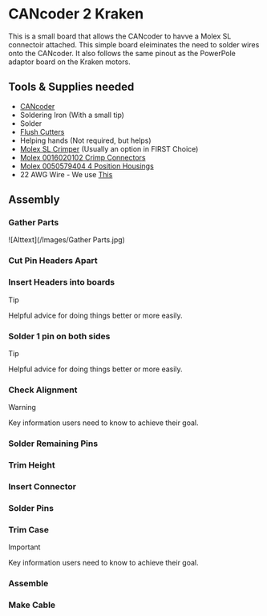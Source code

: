 # CANcoder 2 Kraken

This is a small board that allows the CANcoder to havve a Molex SL connectoir attached. This simple board eleiminates the need to solder wires onto the CANcoder. It also follows the same pinout as the PowerPole adaptor board on the Kraken motors.

## Tools & Supplies needed

- [CANcoder](https://store.ctr-electronics.com/products/cancoder)
- Soldering Iron (With a small tip)
- Solder
- [Flush Cutters](https://www.digikey.com/en/products/detail/american-hakko-products-inc/CHP-170/6228793)
- Helping hands (Not required, but helps)
- [Molex SL Crimper](https://www.digikey.com/en/products/detail/molex/0638118700/1832243) (Usually an option in FIRST Choice)
- [Molex 0016020102 Crimp Connectors](https://www.digikey.com/en/products/detail/molex/0016020102/115053)
- [Molex 0050579404 4 Position Housings](https://www.digikey.com/en/products/detail/molex/0050579404/115057)
- 22 AWG Wire - We use [This](https://www.digikey.com/en/products/detail/alpha-wire/2466C-SL013/12471133)

## Assembly

### Gather Parts
![Alttext](/Images/Gather Parts.jpg)

### Cut Pin Headers Apart

### Insert Headers into boards

> [!TIP]
> Helpful advice for doing things better or more easily.

### Solder 1 pin on both sides

> [!TIP]
> Helpful advice for doing things better or more easily.

### Check Alignment

> [!WARNING]
> Key information users need to know to achieve their goal.

### Solder Remaining Pins

### Trim Height

### Insert Connector

### Solder Pins

### Trim Case

> [!IMPORTANT]
> Key information users need to know to achieve their goal.

### Assemble

### Make Cable



